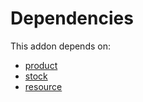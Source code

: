 # Dependencies

This addon depends on:

- [product](../../odoo-bringout-oca-ocb-product)
- [stock](../../odoo-bringout-oca-ocb-stock)
- [resource](../../odoo-bringout-oca-ocb-resource)
